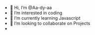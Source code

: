 - 👋 Hi, I’m @Aa-dy-aa
- 👀 I’m interested in coding
- 🌱 I’m currently learning Javascript
- 💞️ I’m looking to collaborate on Projects
- 

<!---
Aa-dy-aa/Aa-dy-aa is a ✨ special ✨ repository because its `README.md` (this file) appears on your GitHub profile.
You can click the Preview link to take a look at your changes.
--->
